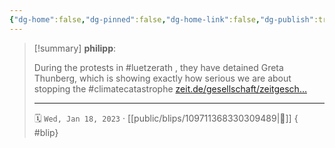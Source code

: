 ```yaml
---
{"dg-home":false,"dg-pinned":false,"dg-home-link":false,"dg-publish":true,"type":"blip","disabled rules":["yaml-title","yaml-title-alias","file-name-heading"],"title":"philipp on mastodon @ 2023-01-18","created-date":"2023-01-18T17:23:47","id":109711368330309490,"updated-date":"2025-05-02T08:50:43","dg-path":"blips/109711368330309489.md","permalink":"/blips/109711368330309489/","dgPassFrontmatter":true,"created":"2023-01-18T17:23:47","updated":"2025-05-02T08:50:43"}
---
```


> [!summary] **philipp**:
>
> During the protests in #luetzerath , they have detained Greta Thunberg, which is showing exactly how serious we are about stopping the #climatecatastrophe [zeit.de/gesellschaft/zeitgesch…](https://www.zeit.de/gesellschaft/zeitgeschehen/2023-01/luetzerath-greta-thunberg-tagebau-garzweiler-demonstration)
> - - -
>
> 🗓️ `Wed, Jan 18, 2023` · [[public/blips/109711368330309489\|🔗]]
{ #blip}

